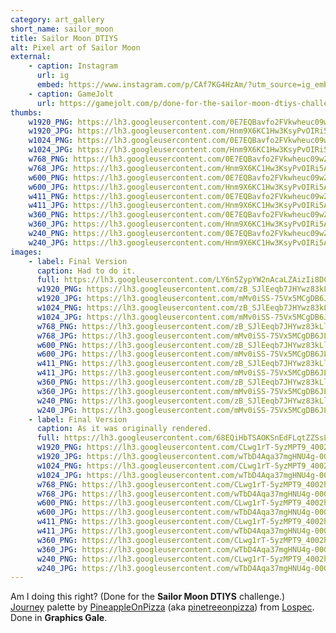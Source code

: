 ```yaml
---
category: art_gallery
short_name: sailor_moon
title: Sailor Moon DTIYS
alt: Pixel art of Sailor Moon
external:
    - caption: Instagram
      url: ig
      embed: https://www.instagram.com/p/CAf7KG4HzAm/?utm_source=ig_embed&amp;utm_campaign=loading
    - caption: GameJolt
      url: https://gamejolt.com/p/done-for-the-sailor-moon-dtiys-challenge-back-in-may-journey-pa-mxcdmkrw
thumbs:
    w1920_PNG: https://lh3.googleusercontent.com/0E7EQBavfo2FVkwheuc09wZbUae57FRhaaHn3-C1TSyQUXmFhTJtAhEp1WAzm7iPPLohhDQETJ6EJ1_RXMOOhUuLszmjshsY56DRFVZViGzmhm7JjXGHtGxBPdcsFOji9G8oVoyu0g=w355
    w1920_JPG: https://lh3.googleusercontent.com/Hnm9X6KC1Hw3KsyPvOIRi5AAAQEifWTUOidBSFvnY1vCUCtr6Q1GvjXcOXQHOr22yubmUxv0O2tDCGNhXHu8MVtZMhr5IA-BpBnTYRenRTcqEXbK1pq1izdNbrLDs0AfXWmOYL1EEw=w355
    w1024_PNG: https://lh3.googleusercontent.com/0E7EQBavfo2FVkwheuc09wZbUae57FRhaaHn3-C1TSyQUXmFhTJtAhEp1WAzm7iPPLohhDQETJ6EJ1_RXMOOhUuLszmjshsY56DRFVZViGzmhm7JjXGHtGxBPdcsFOji9G8oVoyu0g=w284
    w1024_JPG: https://lh3.googleusercontent.com/Hnm9X6KC1Hw3KsyPvOIRi5AAAQEifWTUOidBSFvnY1vCUCtr6Q1GvjXcOXQHOr22yubmUxv0O2tDCGNhXHu8MVtZMhr5IA-BpBnTYRenRTcqEXbK1pq1izdNbrLDs0AfXWmOYL1EEw=w284
    w768_PNG: https://lh3.googleusercontent.com/0E7EQBavfo2FVkwheuc09wZbUae57FRhaaHn3-C1TSyQUXmFhTJtAhEp1WAzm7iPPLohhDQETJ6EJ1_RXMOOhUuLszmjshsY56DRFVZViGzmhm7JjXGHtGxBPdcsFOji9G8oVoyu0g=w213
    w768_JPG: https://lh3.googleusercontent.com/Hnm9X6KC1Hw3KsyPvOIRi5AAAQEifWTUOidBSFvnY1vCUCtr6Q1GvjXcOXQHOr22yubmUxv0O2tDCGNhXHu8MVtZMhr5IA-BpBnTYRenRTcqEXbK1pq1izdNbrLDs0AfXWmOYL1EEw=w213
    w600_PNG: https://lh3.googleusercontent.com/0E7EQBavfo2FVkwheuc09wZbUae57FRhaaHn3-C1TSyQUXmFhTJtAhEp1WAzm7iPPLohhDQETJ6EJ1_RXMOOhUuLszmjshsY56DRFVZViGzmhm7JjXGHtGxBPdcsFOji9G8oVoyu0g=w166
    w600_JPG: https://lh3.googleusercontent.com/Hnm9X6KC1Hw3KsyPvOIRi5AAAQEifWTUOidBSFvnY1vCUCtr6Q1GvjXcOXQHOr22yubmUxv0O2tDCGNhXHu8MVtZMhr5IA-BpBnTYRenRTcqEXbK1pq1izdNbrLDs0AfXWmOYL1EEw=w166
    w411_PNG: https://lh3.googleusercontent.com/0E7EQBavfo2FVkwheuc09wZbUae57FRhaaHn3-C1TSyQUXmFhTJtAhEp1WAzm7iPPLohhDQETJ6EJ1_RXMOOhUuLszmjshsY56DRFVZViGzmhm7JjXGHtGxBPdcsFOji9G8oVoyu0g=w114
    w411_JPG: https://lh3.googleusercontent.com/Hnm9X6KC1Hw3KsyPvOIRi5AAAQEifWTUOidBSFvnY1vCUCtr6Q1GvjXcOXQHOr22yubmUxv0O2tDCGNhXHu8MVtZMhr5IA-BpBnTYRenRTcqEXbK1pq1izdNbrLDs0AfXWmOYL1EEw=w114
    w360_PNG: https://lh3.googleusercontent.com/0E7EQBavfo2FVkwheuc09wZbUae57FRhaaHn3-C1TSyQUXmFhTJtAhEp1WAzm7iPPLohhDQETJ6EJ1_RXMOOhUuLszmjshsY56DRFVZViGzmhm7JjXGHtGxBPdcsFOji9G8oVoyu0g=w100
    w360_JPG: https://lh3.googleusercontent.com/Hnm9X6KC1Hw3KsyPvOIRi5AAAQEifWTUOidBSFvnY1vCUCtr6Q1GvjXcOXQHOr22yubmUxv0O2tDCGNhXHu8MVtZMhr5IA-BpBnTYRenRTcqEXbK1pq1izdNbrLDs0AfXWmOYL1EEw=w100
    w240_PNG: https://lh3.googleusercontent.com/0E7EQBavfo2FVkwheuc09wZbUae57FRhaaHn3-C1TSyQUXmFhTJtAhEp1WAzm7iPPLohhDQETJ6EJ1_RXMOOhUuLszmjshsY56DRFVZViGzmhm7JjXGHtGxBPdcsFOji9G8oVoyu0g=w66
    w240_JPG: https://lh3.googleusercontent.com/Hnm9X6KC1Hw3KsyPvOIRi5AAAQEifWTUOidBSFvnY1vCUCtr6Q1GvjXcOXQHOr22yubmUxv0O2tDCGNhXHu8MVtZMhr5IA-BpBnTYRenRTcqEXbK1pq1izdNbrLDs0AfXWmOYL1EEw=w66
images:
    - label: Final Version
      caption: Had to do it.
      full: https://lh3.googleusercontent.com/LY6n5ZypYW2nAcaLZAizIi8DCHAfyHxFLw03HBIbeC8TqGzE2-pPuUwBBqS8tsyAkg_PVylqxRfmP04BMUfYYY13GvdBh72d-fhiTiBe751n_M6jmv0vkhCdvFbo97vCEKXdFYkY9Q=w1080-h1080
      w1920_PNG: https://lh3.googleusercontent.com/zB_SJlEeqb7JHYwz83kLlMqxJd7QAyvh6fIrjLC_kIKYNZSRlgVVKefMKHdATSms-abz9gPhx1rCAUdVTPF2qwPNosaL7XOBqi63iKJCGH0dU06GiWH2u9QAkV66cZnCl08vjz9ZtQ=w850
      w1920_JPG: https://lh3.googleusercontent.com/mMv0iSS-75Vx5MCgDB6JLshb1ZRlvj1niewFBUvp834hZlRlE2Guvx98PAWx4HnJtuGltykoSvCNqXB0E1Z8Y1K9kiSOgZ73Woko80mjmvzyT0XGOYD_YCXrKqAKv1ED2xafmaNW1A=w850
      w1024_PNG: https://lh3.googleusercontent.com/zB_SJlEeqb7JHYwz83kLlMqxJd7QAyvh6fIrjLC_kIKYNZSRlgVVKefMKHdATSms-abz9gPhx1rCAUdVTPF2qwPNosaL7XOBqi63iKJCGH0dU06GiWH2u9QAkV66cZnCl08vjz9ZtQ=w711
      w1024_JPG: https://lh3.googleusercontent.com/mMv0iSS-75Vx5MCgDB6JLshb1ZRlvj1niewFBUvp834hZlRlE2Guvx98PAWx4HnJtuGltykoSvCNqXB0E1Z8Y1K9kiSOgZ73Woko80mjmvzyT0XGOYD_YCXrKqAKv1ED2xafmaNW1A=w711
      w768_PNG: https://lh3.googleusercontent.com/zB_SJlEeqb7JHYwz83kLlMqxJd7QAyvh6fIrjLC_kIKYNZSRlgVVKefMKHdATSms-abz9gPhx1rCAUdVTPF2qwPNosaL7XOBqi63iKJCGH0dU06GiWH2u9QAkV66cZnCl08vjz9ZtQ=w533
      w768_JPG: https://lh3.googleusercontent.com/mMv0iSS-75Vx5MCgDB6JLshb1ZRlvj1niewFBUvp834hZlRlE2Guvx98PAWx4HnJtuGltykoSvCNqXB0E1Z8Y1K9kiSOgZ73Woko80mjmvzyT0XGOYD_YCXrKqAKv1ED2xafmaNW1A=w533
      w600_PNG: https://lh3.googleusercontent.com/zB_SJlEeqb7JHYwz83kLlMqxJd7QAyvh6fIrjLC_kIKYNZSRlgVVKefMKHdATSms-abz9gPhx1rCAUdVTPF2qwPNosaL7XOBqi63iKJCGH0dU06GiWH2u9QAkV66cZnCl08vjz9ZtQ=w416
      w600_JPG: https://lh3.googleusercontent.com/mMv0iSS-75Vx5MCgDB6JLshb1ZRlvj1niewFBUvp834hZlRlE2Guvx98PAWx4HnJtuGltykoSvCNqXB0E1Z8Y1K9kiSOgZ73Woko80mjmvzyT0XGOYD_YCXrKqAKv1ED2xafmaNW1A=w416
      w411_PNG: https://lh3.googleusercontent.com/zB_SJlEeqb7JHYwz83kLlMqxJd7QAyvh6fIrjLC_kIKYNZSRlgVVKefMKHdATSms-abz9gPhx1rCAUdVTPF2qwPNosaL7XOBqi63iKJCGH0dU06GiWH2u9QAkV66cZnCl08vjz9ZtQ=w285
      w411_JPG: https://lh3.googleusercontent.com/mMv0iSS-75Vx5MCgDB6JLshb1ZRlvj1niewFBUvp834hZlRlE2Guvx98PAWx4HnJtuGltykoSvCNqXB0E1Z8Y1K9kiSOgZ73Woko80mjmvzyT0XGOYD_YCXrKqAKv1ED2xafmaNW1A=w285
      w360_PNG: https://lh3.googleusercontent.com/zB_SJlEeqb7JHYwz83kLlMqxJd7QAyvh6fIrjLC_kIKYNZSRlgVVKefMKHdATSms-abz9gPhx1rCAUdVTPF2qwPNosaL7XOBqi63iKJCGH0dU06GiWH2u9QAkV66cZnCl08vjz9ZtQ=w250
      w360_JPG: https://lh3.googleusercontent.com/mMv0iSS-75Vx5MCgDB6JLshb1ZRlvj1niewFBUvp834hZlRlE2Guvx98PAWx4HnJtuGltykoSvCNqXB0E1Z8Y1K9kiSOgZ73Woko80mjmvzyT0XGOYD_YCXrKqAKv1ED2xafmaNW1A=w250
      w240_PNG: https://lh3.googleusercontent.com/zB_SJlEeqb7JHYwz83kLlMqxJd7QAyvh6fIrjLC_kIKYNZSRlgVVKefMKHdATSms-abz9gPhx1rCAUdVTPF2qwPNosaL7XOBqi63iKJCGH0dU06GiWH2u9QAkV66cZnCl08vjz9ZtQ=w166
      w240_JPG: https://lh3.googleusercontent.com/mMv0iSS-75Vx5MCgDB6JLshb1ZRlvj1niewFBUvp834hZlRlE2Guvx98PAWx4HnJtuGltykoSvCNqXB0E1Z8Y1K9kiSOgZ73Woko80mjmvzyT0XGOYD_YCXrKqAKv1ED2xafmaNW1A=w166
    - label: Final Version
      caption: As it was originally rendered.
      full: https://lh3.googleusercontent.com/68EQiHbTSAOKSnEdFLqtZZSsLVWp2wAsMYPr2ZShEnZGKH1CMx4LjjbX6iTblu-xShlCX4GN8lLEWl7jNtVXYMEsCFWQFCSvX8W9MyNLnA79wlO4yOhkm3XCGDCf5SNVyWjI84ElXQ=w1080-h1080
      w1920_PNG: https://lh3.googleusercontent.com/CLwg1rT-5yzMPT9_4002hBz1fs70XoMRx8Y_Kd4DRRKzRi_fQz8aukvw0-jBSbomBnQu9nYgF9sYJ-_2yZLtPaQrhw6arUlcvM9PEKYprQaEk_s84Iy07ew8F_i5zcnwD72GRRGwDg=w850
      w1920_JPG: https://lh3.googleusercontent.com/wTbD4Aqa37mgHNU4g-00GnEb0ZgjCQCvGBluni4cdBi_ofJGEDEsxSqhu9Jd85oXPROQQy0Bp64C1rMiZJ-EUoRhhzuPDPEeCpZPoKEvcO0RYw8cIBjxiVAVRb442yI-Y2ZslGauaQ=w850
      w1024_PNG: https://lh3.googleusercontent.com/CLwg1rT-5yzMPT9_4002hBz1fs70XoMRx8Y_Kd4DRRKzRi_fQz8aukvw0-jBSbomBnQu9nYgF9sYJ-_2yZLtPaQrhw6arUlcvM9PEKYprQaEk_s84Iy07ew8F_i5zcnwD72GRRGwDg=w711
      w1024_JPG: https://lh3.googleusercontent.com/wTbD4Aqa37mgHNU4g-00GnEb0ZgjCQCvGBluni4cdBi_ofJGEDEsxSqhu9Jd85oXPROQQy0Bp64C1rMiZJ-EUoRhhzuPDPEeCpZPoKEvcO0RYw8cIBjxiVAVRb442yI-Y2ZslGauaQ=w711
      w768_PNG: https://lh3.googleusercontent.com/CLwg1rT-5yzMPT9_4002hBz1fs70XoMRx8Y_Kd4DRRKzRi_fQz8aukvw0-jBSbomBnQu9nYgF9sYJ-_2yZLtPaQrhw6arUlcvM9PEKYprQaEk_s84Iy07ew8F_i5zcnwD72GRRGwDg=w533
      w768_JPG: https://lh3.googleusercontent.com/wTbD4Aqa37mgHNU4g-00GnEb0ZgjCQCvGBluni4cdBi_ofJGEDEsxSqhu9Jd85oXPROQQy0Bp64C1rMiZJ-EUoRhhzuPDPEeCpZPoKEvcO0RYw8cIBjxiVAVRb442yI-Y2ZslGauaQ=w533
      w600_PNG: https://lh3.googleusercontent.com/CLwg1rT-5yzMPT9_4002hBz1fs70XoMRx8Y_Kd4DRRKzRi_fQz8aukvw0-jBSbomBnQu9nYgF9sYJ-_2yZLtPaQrhw6arUlcvM9PEKYprQaEk_s84Iy07ew8F_i5zcnwD72GRRGwDg=w416
      w600_JPG: https://lh3.googleusercontent.com/wTbD4Aqa37mgHNU4g-00GnEb0ZgjCQCvGBluni4cdBi_ofJGEDEsxSqhu9Jd85oXPROQQy0Bp64C1rMiZJ-EUoRhhzuPDPEeCpZPoKEvcO0RYw8cIBjxiVAVRb442yI-Y2ZslGauaQ=w416
      w411_PNG: https://lh3.googleusercontent.com/CLwg1rT-5yzMPT9_4002hBz1fs70XoMRx8Y_Kd4DRRKzRi_fQz8aukvw0-jBSbomBnQu9nYgF9sYJ-_2yZLtPaQrhw6arUlcvM9PEKYprQaEk_s84Iy07ew8F_i5zcnwD72GRRGwDg=w285
      w411_JPG: https://lh3.googleusercontent.com/wTbD4Aqa37mgHNU4g-00GnEb0ZgjCQCvGBluni4cdBi_ofJGEDEsxSqhu9Jd85oXPROQQy0Bp64C1rMiZJ-EUoRhhzuPDPEeCpZPoKEvcO0RYw8cIBjxiVAVRb442yI-Y2ZslGauaQ=w285
      w360_PNG: https://lh3.googleusercontent.com/CLwg1rT-5yzMPT9_4002hBz1fs70XoMRx8Y_Kd4DRRKzRi_fQz8aukvw0-jBSbomBnQu9nYgF9sYJ-_2yZLtPaQrhw6arUlcvM9PEKYprQaEk_s84Iy07ew8F_i5zcnwD72GRRGwDg=w250
      w360_JPG: https://lh3.googleusercontent.com/wTbD4Aqa37mgHNU4g-00GnEb0ZgjCQCvGBluni4cdBi_ofJGEDEsxSqhu9Jd85oXPROQQy0Bp64C1rMiZJ-EUoRhhzuPDPEeCpZPoKEvcO0RYw8cIBjxiVAVRb442yI-Y2ZslGauaQ=w250
      w240_PNG: https://lh3.googleusercontent.com/CLwg1rT-5yzMPT9_4002hBz1fs70XoMRx8Y_Kd4DRRKzRi_fQz8aukvw0-jBSbomBnQu9nYgF9sYJ-_2yZLtPaQrhw6arUlcvM9PEKYprQaEk_s84Iy07ew8F_i5zcnwD72GRRGwDg=w166
      w240_JPG: https://lh3.googleusercontent.com/wTbD4Aqa37mgHNU4g-00GnEb0ZgjCQCvGBluni4cdBi_ofJGEDEsxSqhu9Jd85oXPROQQy0Bp64C1rMiZJ-EUoRhhzuPDPEeCpZPoKEvcO0RYw8cIBjxiVAVRb442yI-Y2ZslGauaQ=w166
---
```


Am I doing this right? (Done for the **Sailor Moon DTIYS** challenge.)  
[Journey](https://lospec.com/palette-list/journey) palette by [PineappleOnPizza](https://lospec.com/pinetreepizza) (aka [pinetreeonpizza](https://www.instagram.com/pinetreeonpizza/)) from [Lospec](https://lospec.com/).  
Done in **Graphics Gale**.
